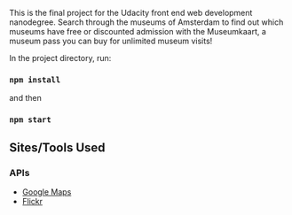 This is the final project for the Udacity front end web development nanodegree.  Search through the museums of Amsterdam to find out which museums have free or discounted admission with the Museumkaart, a museum pass you can buy for unlimited museum visits!

In the project directory, run:
### `npm install`
and then 
### `npm start`

## Sites/Tools Used

### APIs

* [Google Maps](https://developers.google.com/maps/)
* [Flickr](https://www.flickr.com/services/developer/api/)
